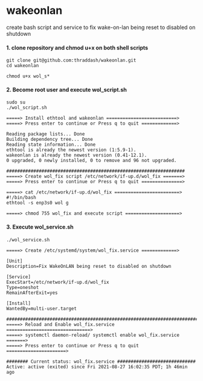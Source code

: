 # wakeonlan
create bash script and service to fix wake-on-lan being reset to disabled on shutdown

#### 1. clone repository and chmod u+x on both shell scripts
```
git clone git@github.com:thraddash/wakeonlan.git
cd wakeonlan

chmod u+x wol_s*
```
#### 2. Become root user and execute wol_script.sh
```
sudo su
./wol_script.sh
```

```
=====> Install ethtool and wakeonlan ==========================>
=====> Press enter to continue or Press q to quit =============>

Reading package lists... Done
Building dependency tree... Done
Reading state information... Done
ethtool is already the newest version (1:5.9-1).
wakeonlan is already the newest version (0.41-12.1).
0 upgraded, 0 newly installed, 0 to remove and 96 not upgraded.

##################################################################
=====> Create wol_fix script /etc/network/if-up.d/wol_fix =======>
=====> Press enter to continue or Press q to quit ===============>

=====> cat /etc/network/if-up.d/wol_fix ========================>
#!/bin/bash
ethtool -s enp3s0 wol g

=====> chmod 755 wol_fix and execute script ====================>
```

#### 3. Execute wol_service.sh
```
./wol_service.sh
```

```
=====> Create /etc/systemd/system/wol_fix.service =============>

[Unit]
Description=Fix WakeOnLAN being reset to disabled on shutdown

[Service]
ExecStart=/etc/network/if-up.d/wol_fix
Type=oneshot
RemainAfterExit=yes

[Install]
WantedBy=multi-user.target

#########################################################################
=====> Reload and Enable wol_fix.service ===============================>
=====> systemctl daemon-reload/ systemctl enable wol_fix.service =======>
=====> Press enter to continue or Press q to quit ======================>

######## Current status: wol_fix.service #############################
Active: active (exited) since Fri 2021-08-27 16:02:35 PDT; 1h 46min ago
```
